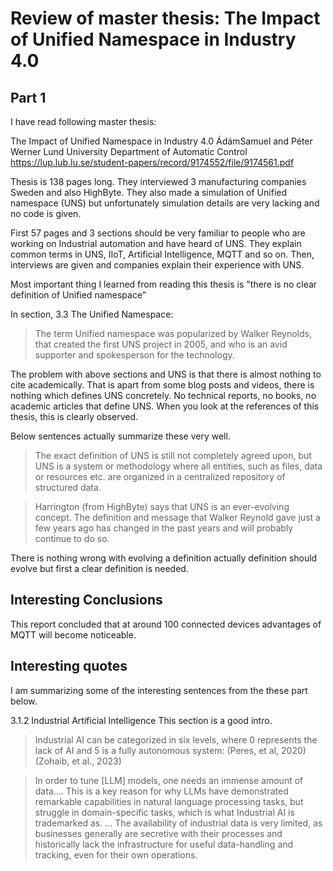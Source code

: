 # Review of master thesis: The Impact of Unified Namespace in Industry 4.0

## Part 1

I have read following master thesis:

The Impact of Unified Namespace in Industry 4.0
ÁdámSamuel and Péter Werner 
Lund University
Department of Automatic Control
https://lup.lub.lu.se/student-papers/record/9174552/file/9174561.pdf


Thesis is 138 pages long.
They interviewed 3 manufacturing companies Sweden and also HighByte.
They also made a simulation of Unified namespace (UNS) but unfortunately simulation details are very lacking and no code is given.

First 57 pages and 3 sections should be very familiar to people who are working on Industrial automation and have heard of UNS.
They explain common terms in UNS, IIoT, Artificial Intelligence, MQTT and so on.
Then, interviews are given and companies explain their experience with UNS.

Most important thing I learned from reading this thesis is "there is no clear definition of Unified namespace"



In section, 3.3 The Unified Namespace:

> The term Unified namespace was popularized by Walker Reynolds, that created the first UNS project in 2005, and who is an avid supporter and spokesperson for the technology. 


The problem with above sections and UNS is that there is almost nothing to cite academically.
That is apart from some blog posts and videos, there is nothing which defines UNS concretely.
No technical reports, no books, no academic articles that define UNS.
When you look at the references of this thesis, this is clearly observed.


Below sentences actually summarize these very well.


> The exact definition of UNS is still not completely agreed upon, but UNS is a system or methodology where all entities, such as files, data or resources etc. are organized in a centralized repository of structured data. 


> Harrington (from HighByte) says that UNS is an ever-evolving concept. The definition and message that Walker Reynold gave just a few years ago has changed in the past years and will probably continue to do so. 

There is nothing wrong with evolving a definition actually definition should evolve but first a clear definition is needed.


## Interesting Conclusions

This report concluded that at around 100 connected devices advantages of MQTT will become noticeable. 



## Interesting quotes





I am summarizing some of the interesting sentences from the these part below.

3.1.2 Industrial Artificial Intelligence
This section is a good intro.



> Industrial AI can be categorized in six levels, where 0 represents the lack of AI and 5 is a fully autonomous system: (Peres, et al, 2020)
(Zohaib, et al., 2023)


>In order to tune [LLM] models, one needs an immense amount of data....
>This is a key reason for why LLMs have demonstrated remarkable capabilities in natural language processing tasks, but struggle in domain-specific tasks, which is what Industrial AI is trademarked as. 
...
>The availability of industrial data is very limited, as businesses generally are secretive with their processes and historically lack the infrastructure for useful data-handling and tracking, even for their own operations. 

